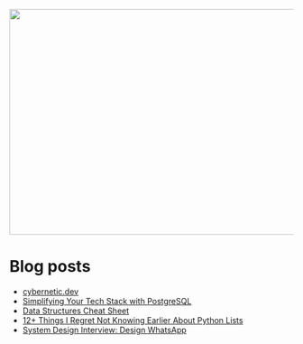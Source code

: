<p align="center">
  <img width="800" height="400" src="https://user-images.githubusercontent.com/64951136/116340604-a0bf5d80-a809-11eb-8a19-5a502ea7508c.png">
</p>

# Blog posts
<!-- daily.dev BOOKMARKS:START -->
- [cybernetic.dev](https://app.daily.dev/posts/jXOkKLdRf?utm_source=rss&utm_medium=bookmarks&utm_campaign=wUZhvhvumOE4H7BNYF6qw)
- [Simplifying Your Tech Stack with PostgreSQL](https://app.daily.dev/posts/Pho2QKA3C?utm_source=rss&utm_medium=bookmarks&utm_campaign=wUZhvhvumOE4H7BNYF6qw)
- [Data Structures Cheat Sheet](https://app.daily.dev/posts/l3U6wBi5B?utm_source=rss&utm_medium=bookmarks&utm_campaign=wUZhvhvumOE4H7BNYF6qw)
- [12+ Things I Regret Not Knowing Earlier About Python Lists](https://app.daily.dev/posts/X6fHZAndu?utm_source=rss&utm_medium=bookmarks&utm_campaign=wUZhvhvumOE4H7BNYF6qw)
- [System Design Interview: Design WhatsApp](https://app.daily.dev/posts/zmrNpOcfY?utm_source=rss&utm_medium=bookmarks&utm_campaign=wUZhvhvumOE4H7BNYF6qw)
<!-- daily.dev BOOKMARKS:END -->